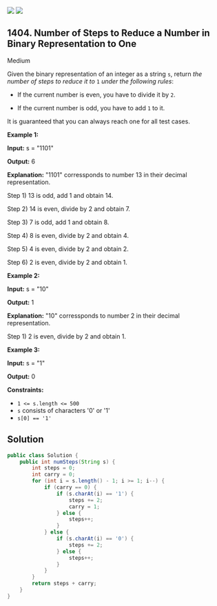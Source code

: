 [![](https://img.shields.io/github/stars/javadev/LeetCode-in-Java?label=Stars&style=flat-square)](https://github.com/javadev/LeetCode-in-Java)
[![](https://img.shields.io/github/forks/javadev/LeetCode-in-Java?label=Fork%20me%20on%20GitHub%20&style=flat-square)](https://github.com/javadev/LeetCode-in-Java/fork)

## 1404\. Number of Steps to Reduce a Number in Binary Representation to One

Medium

Given the binary representation of an integer as a string `s`, return _the number of steps to reduce it to_ `1` _under the following rules_:

*   If the current number is even, you have to divide it by `2`.

*   If the current number is odd, you have to add `1` to it.


It is guaranteed that you can always reach one for all test cases.

**Example 1:**

**Input:** s = "1101"

**Output:** 6

**Explanation:** "1101" corressponds to number 13 in their decimal representation. 

Step 1) 13 is odd, add 1 and obtain 14. 

Step 2) 14 is even, divide by 2 and obtain 7. 

Step 3) 7 is odd, add 1 and obtain 8. 

Step 4) 8 is even, divide by 2 and obtain 4. 

Step 5) 4 is even, divide by 2 and obtain 2. 

Step 6) 2 is even, divide by 2 and obtain 1.

**Example 2:**

**Input:** s = "10"

**Output:** 1

**Explanation:** "10" corressponds to number 2 in their decimal representation. 

Step 1) 2 is even, divide by 2 and obtain 1.

**Example 3:**

**Input:** s = "1"

**Output:** 0

**Constraints:**

*   `1 <= s.length <= 500`
*   `s` consists of characters '0' or '1'
*   `s[0] == '1'`

## Solution

```java
public class Solution {
    public int numSteps(String s) {
        int steps = 0;
        int carry = 0;
        for (int i = s.length() - 1; i >= 1; i--) {
            if (carry == 0) {
                if (s.charAt(i) == '1') {
                    steps += 2;
                    carry = 1;
                } else {
                    steps++;
                }
            } else {
                if (s.charAt(i) == '0') {
                    steps += 2;
                } else {
                    steps++;
                }
            }
        }
        return steps + carry;
    }
}
```